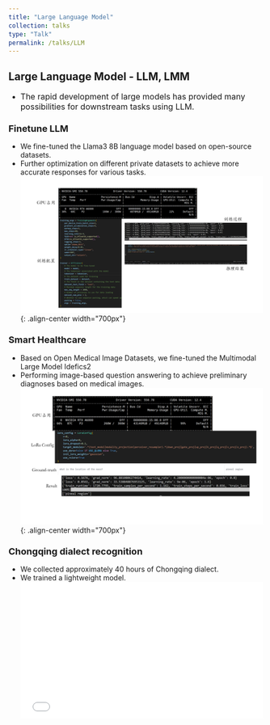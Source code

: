 ```yaml
---
title: "Large Language Model"
collection: talks
type: "Talk"
permalink: /talks/LLM
---
```


##  Large Language Model - LLM, LMM
- <font size=3> The rapid development of large models has provided many possibilities for downstream tasks using LLM.</font>  



###  <font size=4> Finetune LLM </font>
 - We fine-tuned the Llama3 8B language model based on open-source datasets.
 - Further optimization on different private datasets to achieve more accurate responses for various tasks.
   ![llm](/images/llmfinetue.png){: .align-center width="700px"}


###  <font size=4> Smart Healthcare </font>
 - Based on Open Medical Image Datasets, we fine-tuned the Multimodal Large Model Idefics2
 - Performing image-based question answering to achieve preliminary diagnoses based on medical images.
   ![llm](/images/multimodal.png){: .align-center width="700px"}


### <font size=4> Chongqing dialect recognition </font>
- We collected approximately 40 hours of Chongqing dialect.
- We trained a lightweight model.
  <div style="position: relative; padding-bottom: 56.25%; height: 0; overflow: hidden; max-width: 100%; height: auto;">
    <iframe 
    src="//player.bilibili.com/player.html?isOutside=true&aid=1705132836&bvid=BV1dT421i7ZU&cid=1562461104&autoplay=0" 
    style="position: absolute; top: 0; left: 0; width: 100%; height: 100%;" 
    frameborder="0" 
    allowfullscreen="true">
    </iframe>
  </div>


 

